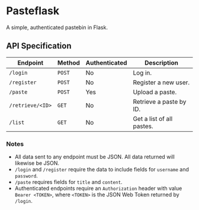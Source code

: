 # Pasteflask

A simple, authenticated pastebin in Flask.

## API Specification

| Endpoint | Method | Authenticated | Description
|-|-|-|-|
| `/login` | `POST` | No | Log in.
| `/register` | `POST` | No | Register a new user.
| `/paste` | `POST` | Yes | Upload a paste.
| `/retrieve/<ID>` | `GET` | No | Retrieve a paste by ID.
| `/list` | `GET` | No | Get a list of all pastes.

### Notes
- All data sent to any endpoint must be JSON. All data returned will likewise be JSON. 
- `/login` and `/register` require the data to include fields for `username` and `password`. 
- `/paste` requires fields for `title` and `content`. 
- Authenticated endpoints require an `Authorization` header with value `Bearer <TOKEN>`, where `<TOKEN>` is the JSON Web Token returned by `/login`. 